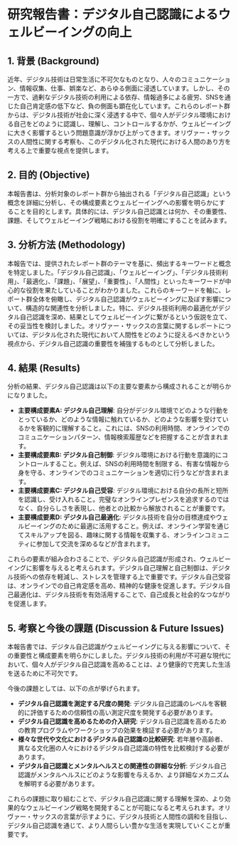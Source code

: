 # 研究報告書：デジタル自己認識によるウェルビーイングの向上

## 1. 背景 (Background)
近年、デジタル技術は日常生活に不可欠なものとなり、人々のコミュニケーション、情報収集、仕事、娯楽など、あらゆる側面に浸透しています。しかし、その一方で、過剰なデジタル技術の利用による依存、情報過多による疲労、SNSを通じた自己肯定感の低下など、負の側面も顕在化しています。これらのレポート群からは、デジタル技術が社会に深く浸透する中で、個々人がデジタル環境における自己をどのように認識し、理解し、コントロールするかが、ウェルビーイングに大きく影響するという問題意識が浮かび上がってきます。オリヴァー・サックスの人間性に関する考察も、このデジタル化された現代における人間のあり方を考える上で重要な視点を提供します。

## 2. 目的 (Objective)
本報告書は、分析対象のレポート群から抽出される「デジタル自己認識」という概念を詳細に分析し、その構成要素とウェルビーイングへの影響を明らかにすることを目的とします。具体的には、デジタル自己認識とは何か、その重要性、課題、そしてウェルビーイング戦略における役割を明確にすることを試みます。

## 3. 分析方法 (Methodology)
本報告では、提供されたレポート群のテーマを基に、頻出するキーワードと概念を特定しました。「デジタル自己認識」、「ウェルビーイング」、「デジタル技術利用」、「最適化」、「課題」、「展望」、「重要性」、「人間性」といったキーワードが中心的な役割を果たしていることがわかりました。これらのキーワードを軸に、レポート群全体を俯瞰し、デジタル自己認識がウェルビーイングに及ぼす影響について、構造的な関連性を分析しました。特に、デジタル技術利用の最適化がデジタル自己認識を深め、結果としてウェルビーイングに繋がるという仮説を立て、その妥当性を検討しました。オリヴァー・サックスの言葉に関するレポートについては、デジタル化された現代において人間性をどのように捉えるべきかという視点から、デジタル自己認識の重要性を補強するものとして分析しました。

## 4. 結果 (Results)
分析の結果、デジタル自己認識は以下の主要な要素から構成されることが明らかになりました。

- **主要構成要素A: デジタル自己理解**: 自分がデジタル環境でどのような行動をとっているか、どのような情報に触れているか、どのような影響を受けているかを客観的に理解すること。これには、SNSの利用時間、オンラインでのコミュニケーションパターン、情報検索履歴などを把握することが含まれます。
- **主要構成要素B: デジタル自己制御**: デジタル環境における行動を意識的にコントロールすること。例えば、SNSの利用時間を制限する、有害な情報から身を守る、オンラインでのコミュニケーションを適切に行うなどが含まれます。
- **主要構成要素C: デジタル自己受容**: デジタル環境における自分の長所と短所を認識し、受け入れること。完璧なオンラインプレゼンスを追求するのではなく、自分らしさを表現し、他者との比較から解放されることが重要です。
- **主要構成要素D: デジタル自己最適化**: デジタル技術を自分の目標達成やウェルビーイングのために最適に活用すること。例えば、オンライン学習を通じてスキルアップを図る、趣味に関する情報を収集する、オンラインコミュニティに参加して交流を深めるなどが含まれます。

これらの要素が組み合わさることで、デジタル自己認識が形成され、ウェルビーイングに影響を与えると考えられます。デジタル自己理解と自己制御は、デジタル技術への依存を軽減し、ストレスを管理する上で重要です。デジタル自己受容は、オンラインでの自己肯定感を高め、精神的な健康を促進します。デジタル自己最適化は、デジタル技術を有効活用することで、自己成長と社会的なつながりを促進します。

## 5. 考察と今後の課題 (Discussion & Future Issues)
本報告書では、デジタル自己認識がウェルビーイングに与える影響について、その重要性と構成要素を明らかにしました。デジタル技術の利用が不可避な現代において、個々人がデジタル自己認識を高めることは、より健康的で充実した生活を送るために不可欠です。

今後の課題としては、以下の点が挙げられます。

- **デジタル自己認識を測定する尺度の開発**: デジタル自己認識のレベルを客観的に評価するための信頼性の高い測定尺度を開発する必要があります。
- **デジタル自己認識を高めるための介入研究**: デジタル自己認識を高めるための教育プログラムやワークショップの効果を検証する必要があります。
- **様々な世代や文化におけるデジタル自己認識の比較研究**: 若年層や高齢者、異なる文化圏の人々におけるデジタル自己認識の特性を比較検討する必要があります。
- **デジタル自己認識とメンタルヘルスとの関連性の詳細な分析**: デジタル自己認識がメンタルヘルスにどのような影響を与えるか、より詳細なメカニズムを解明する必要があります。

これらの課題に取り組むことで、デジタル自己認識に関する理解を深め、より効果的なウェルビーイング戦略を開発することが可能になると考えられます。オリヴァー・サックスの言葉が示すように、デジタル技術と人間性の調和を目指し、デジタル自己認識を通じて、より人間らしい豊かな生活を実現していくことが重要です。
